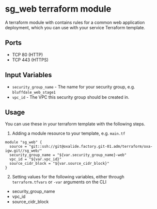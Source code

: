 sg_web terraform module
=======================

A terraform module with contains rules for a common web application deployment, which 
you can use with your service Terraform template.

Ports
-----
- TCP 80 (HTTP)
- TCP 443 (HTTPS)

Input Variables
---------------

- `security_group_name` - The name for your security group, e.g. `bluffdale_web_stage1`
- `vpc_id` - The VPC this security group should be created in.

Usage
-----

You can use these in your terraform template with the following steps.

1. Adding a module resource to your template, e.g. `main.tf`

```
module "sg_web" {
  source = "git::ssh://git@oxalide.factory.git-01.adm/terraform/oxa-igw.git//sg_web/"
  security_group_name = "${var.security_group_name}-web"
  vpc_id = "${var.vpc_id}"
  source_cidr_block = "${var.source_cidr_block}"
}
```

2. Setting values for the following variables, either through `terraform.tfvars` or `-var` arguments on the CLI

- security_group_name
- vpc_id
- source_cidr_block
